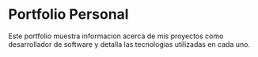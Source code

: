 # Portfolio Personal
Este portfolio muestra informacion acerca de mis proyectos como desarrollador de software y detalla las tecnologias utilizadas en cada uno.
